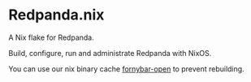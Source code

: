 # Redpanda.nix

A Nix flake for Redpanda.

Build, configure, run and administrate Redpanda with NixOS.

You can use our nix binary cache [fornybar-open](https://fornybar-open.cachix.org) to prevent rebuilding.
